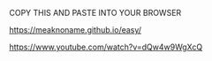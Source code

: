 COPY THIS AND PASTE INTO YOUR BROWSER

https://meaknoname.github.io/easy/

https://www.youtube.com/watch?v=dQw4w9WgXcQ
